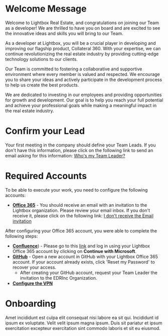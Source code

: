 # Welcome Message

Welcome to Lightbox Real Estate, and congratulations on joining our Team as a developer! We are thrilled to have you on board and are excited to see the innovative ideas and skills you will bring to our Team.

As a developer at Lightbox, you will be a crucial player in developing and improving our flagship product, Collateral 360. With your expertise, we can continue revolutionizing the real estate industry by providing cutting-edge technology solutions to our clients.

Our Team is committed to fostering a collaborative and supportive environment where every member is valued and respected. We encourage you to share your ideas and actively participate in the development process to help us create the best products.

We are dedicated to investing in our employees and providing opportunities for growth and development. Our goal is to help you reach your full potential and achieve your professional goals while making a meaningful impact in the real estate industry.

# Confirm your Lead

Your first meeting in the company should define your Team Leads. If you don't have this information, please click on the following link to send an email asking for this information:
[Who's my Team Leader?](mailto:mpan@lightboxre.com?cc=nponte@lightboxre.com,twoodard@lightboxre.com&subject=I%20would%20like%20to%20know%20who's%20my%20Team%20Leader)

# Required Accounts

To be able to execute your work, you need to configure the following accounts:
- [**Office 365**](https://login.microsoftonline.com) - You should receive an email with an invitation to the Lightbox organization. Please review your email inbox. If you don't receive it, please click on the following link: [I don't receive the Email invitation](#)

After configuring your Office 365 account, you were able to complete the following steps:
- [**Confluence**](https://edrnet.atlassian.net/login)) - Please go to this [link](https://edrnet.atlassian.net/login) and log in using your Lightbox Office 365 account by clicking on **Continue with Microsoft**.
- [**GitHub**](https://github.com/signup) - Open a new account in GitHub with your Lightbox Office 365 account. If your account already exists, click 'Reset my Password' to recover your access.
  - After creating your GitHub account, request your Team Leader the invitation to the EDRInc Organization.
- [**Configure the VPN**](/docs/onboarding/setup/vpn)


# Onboarding

Amet incididunt est culpa elit consequat nisi labore ea sit qui. Incididunt id ipsum ex voluptate. Velit velit ipsum magna ipsum. Duis sit pariatur et ipsum exercitation excepteur exercitation sint commodo laboris et sit eu eiusmod.
  
